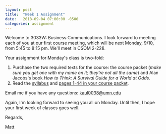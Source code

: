 ```yaml
---
layout: post
title:  "Week 1 Assignment"
date:   2018-09-04 07:00:00 -0500
categories: assignment
---
```


Welcome to 3033W: Business Communications. I look forward to meeting each of you at our first course meeting, which will be next Monday, 9/10, from 5:45 to 8:15 pm. We'll meet in CSOM 2-228.

Your assignment for Monday's class is two-fold:

1. Purchase the two required texts for the course: the course packet (*make sure you get one with my name on it; they're not all the same*) and Alan Jacobs's book *How to Think: A Survival Guide for a World at Odds*. 
2. Read the [syllabus](http://mjkaul.github.io/3033w/files/syllabus-f18.pdf) and [pages 1-44 in your course packet](http://mjkaul.github.io/3033w/files/reading-f18-w1.pdf).

Email me if you have any questions: kaul0038@umn.edu

Again, I'm looking forward to seeing you all on Monday. Until then, I hope your first week of classes goes well.

Regards,

Matt